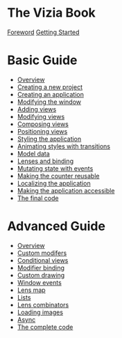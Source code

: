 # The Vizia Book

[Foreword](foreword.md)
[Getting Started](getting_started.md)

# Basic Guide
- [Overview](./quickstart/overview.md)
- [Creating a new project](./quickstart/setup.md)
- [Creating an application](./quickstart/application.md)
- [Modifying the window](./quickstart/window_modifiers.md)
- [Adding views](./quickstart/view.md)
- [Modifying views](./quickstart/modifiers.md)
- [Composing views](./quickstart/composing_views.md)
- [Positioning views](./quickstart/layout.md)
- [Styling the application](./quickstart/styling.md)
- [Animating styles with transitions](./quickstart/transitions.md)
- [Model data](./quickstart/model_data.md)
- [Lenses and binding](./quickstart/binding.md)
- [Mutating state with events](./quickstart/events.md)
- [Making the counter reusable](./quickstart/components.md)
- [Localizing the application](./quickstart/localization.md)
- [Making the application accessible](./quickstart/accessibility.md)
- [The final code](./quickstart/final_code.md)

# Advanced Guide
- [Overview]()
- [Custom modifers]()
- [Conditional views]()
- [Modifier binding]()
- [Custom drawing]()
- [Window events]()
- [Lens map]()
- [Lists]()
- [Lens combinators]()
- [Loading images]()
- [Async]()
- [The complete code]()
